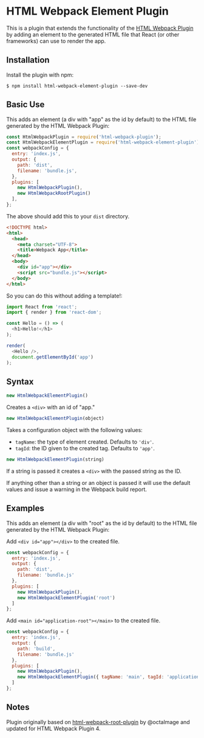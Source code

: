 # HTML Webpack Element Plugin

This is a plugin that extends the functionality of the [HTML Webpack Plugin](https://github.com/jantimon/html-webpack-plugin) by adding an element to the generated HTML file that React (or other frameworks) can use to render the app.


## Installation
Install the plugin with npm:
```shell
$ npm install html-webpack-element-plugin --save-dev
```

## Basic Use

This adds an element (a div with "app" as the id by default) to the HTML file generated by the HTML Webpack Plugin:

```javascript
const HtmlWebpackPlugin = require('html-webpack-plugin');
const HtmlWebpackElementPlugin = require('html-webpack-element-plugin');
const webpackConfig = {
  entry: 'index.js',
  output: {
    path: 'dist',
    filename: 'bundle.js',
  },
  plugins: [
    new HtmlWebpackPlugin(),
    new HtmlWebpackRootPlugin()
  ],
};
```

The above should add this to your `dist` directory.

```html
<!DOCTYPE html>
<html>
  <head>
    <meta charset="UTF-8">
    <title>Webpack App</title>
  </head>
  <body>
    <div id="app"></div>
    <script src="bundle.js"></script>
  </body>
</html>
```

So you can do this without adding a template!:

```javascript
import React from 'react';
import { render } from 'react-dom';

const Hello = () => (
  <h1>Hello!</h1>
);

render(
  <Hello />,
  document.getElementById('app')
);
```

## Syntax

```javascript
new HtmlWebpackElementPlugin()
```

Creates a `<div>` with an id of "app."

```javascript
new HtmlWebpackElementPlugin(object)
```

Takes a configuration object with the following values:

- `tagName`: the type of element created. Defaults to `'div'`.
- `tagId`: the ID given to the created tag. Defaults to `'app'`.

```javascript
new HtmlWebpackElementPlugin(string)
```

If a string is passed it creates a `<div>` with the passed string as the ID.

If anything other than a string or an object is passed it will use the default values and issue a warning in the Webpack build report.

## Examples

This adds an element (a div with "root" as the id by default) to the HTML file generated by the HTML Webpack Plugin:

Add `<div id="app"></div>` to the created file.
```javascript
const webpackConfig = {
  entry: 'index.js',
  output: {
    path: 'dist',
    filename: 'bundle.js'
  },
  plugins: [
    new HtmlWebpackPlugin(),
    new HtmlWebpackElementPlugin('root')
  ]
};
```
Add `<main id="application-root"></main>` to the created file.
```javascript
const webpackConfig = {
  entry: 'index.js',
  output: {
    path: 'build',
    filename: 'bundle.js'
  },
  plugins: [
    new HtmlWebpackPlugin(),
    new HtmlWebpackElementPlugin({ tagName: 'main', tagId: 'application-root' })
  ]
};
```

## Notes

Plugin originally based on [html-webpack-root-plugin](https://www.npmjs.com/package/html-webpack-root-plugin) by @octalmage and updated for HTML Webpack Plugin 4.
